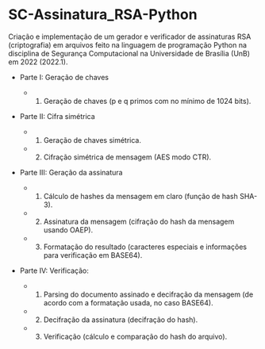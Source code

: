 # SC-Assinatura_RSA-Python

Criação e implementação de um gerador e verificador de assinaturas RSA (criptografia) em arquivos feito na linguagem de programação Python na disciplina de Segurança Computacional na Universidade de Brasília (UnB) em 2022 (2022.1).

* Parte I: Geração de chaves
	- 1. Geração de chaves (p e q primos com no mínimo de 1024 bits).

* Parte II: Cifra simétrica
	- 1. Geração de chaves simétrica.
	- 2. Cifração simétrica de mensagem (AES modo CTR).

* Parte III: Geração da assinatura
	- 1. Cálculo de hashes da mensagem em claro (função de hash SHA-3).
	- 2. Assinatura da mensagem (cifração do hash da mensagem usando OAEP).
	- 3. Formatação do resultado (caracteres especiais e informações para verificação em BASE64).

* Parte IV: Verificação:
	- 1. Parsing do documento assinado e decifração da mensagem (de acordo com a formatação usada, no caso BASE64).
	- 2. Decifração da assinatura (decifração do hash).
	- 3. Verificação (cálculo e comparação do hash do arquivo).
